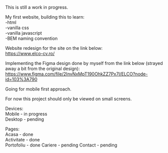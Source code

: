 This is still a work in progress.

My first website, building this to learn:  
 -html  
 -vanilla css  
 -vanilla javascript  
 -BEM naming convention  

Website redesign for the site on the link below:  
https://www.elco-cv.ro/  

Implementing the Figma design done by myself from the link below (strayed away a bit from the original design):  
https://www.figma.com/file/2InvNxMpT190OhkZZ7Px7l/ELCO?node-id=103%3A790

Going for mobile first approach.

For now this project should only be viewed on small screens.

Devices:  
Mobile - in progress  
Desktop - pending  

Pages:  
Acasa - done  
Activitate - done  
Portofoliu - done
Cariere - pending
Contact - pending

